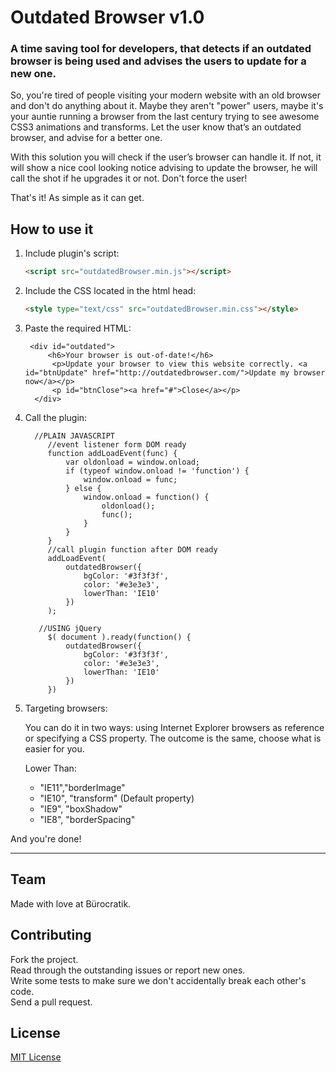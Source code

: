 # Outdated Browser v1.0

### A time saving tool for developers, that detects if an outdated browser is being used and advises the users to update for a new one.

So, you're tired of people visiting your modern website with an old browser and don't do anything about it. Maybe they aren't "power" users, maybe it's your auntie running a browser from the last century trying to see awesome CSS3 animations and transforms. Let the user know that’s an outdated browser, and advise for a better one.

With this solution you will check if the user’s browser can handle it. If not, it will show a nice cool looking notice advising to update the browser, he will call the shot if he upgrades it or not. Don't force the user!

That's it! As simple as it can get.


## How to use it


1. Include plugin's script:

    ```html
    <script src="outdatedBrowser.min.js"></script>
    ```

2. Include the CSS located in the html head:

    ```html
    <style type="text/css" src="outdatedBrowser.min.css"></style>
    ```

3. Paste the required HTML:

        <div id="outdated">
            <h6>Your browser is out-of-date!</h6>
             <p>Update your browser to view this website correctly. <a id="btnUpdate" href="http://outdatedbrowser.com/">Update my browser now</a></p>
             <p id="btnClose"><a href="#">Close</a></p>
         </div>





4. Call the plugin:

         //PLAIN JAVASCRIPT
            //event listener form DOM ready
            function addLoadEvent(func) {
                var oldonload = window.onload;
                if (typeof window.onload != 'function') {
                    window.onload = func;
                } else {
                    window.onload = function() {
                        oldonload();
                        func();
                    }
                }
            }
            //call plugin function after DOM ready
            addLoadEvent(
                outdatedBrowser({
                    bgColor: '#3f3f3f',
                    color: '#e3e3e3',
                    lowerThan: 'IE10'
                })
            );

          //USING jQuery
            $( document ).ready(function() {
                outdatedBrowser({
                    bgColor: '#3f3f3f',
                    color: '#e3e3e3',
                    lowerThan: 'IE10'
                })
            })


5. Targeting browsers:

    You can do it in two ways: using Internet Explorer browsers as reference or specifying a CSS property. The outcome is the same, choose what is easier for you.

    
    Lower Than:
    * "IE11","borderImage"
    * "IE10", "transform" (Default property)
    * "IE9", "boxShadow"
    * "IE8", "borderSpacing"


And you're done! 
***

<!--## Structure

The basic structure of the project is given in the following way:


    ├── demo/
    │   └── index.html
    ├── imgs/
    │   └── outdatedBrowser-close.gif
    ├── src/
    │   ├── jquery.easing.1.3.min.js
    │   ├── jquery.min.js
    │   ├── jquery.outdatedBrowser.js
    │   ├── jquery.outdatedBrowser.min.js
    │   └── outdatedBrowser.css-->


## Team

Made with love at Bürocratik.


## Contributing

Fork the project.
<br>Read through the outstanding issues or report new ones.
<br>Write some tests to make sure we don't accidentally break each other's code.
<br>Send a pull request.


## License

[MIT License](http://zenorocha.mit-license.org/)
